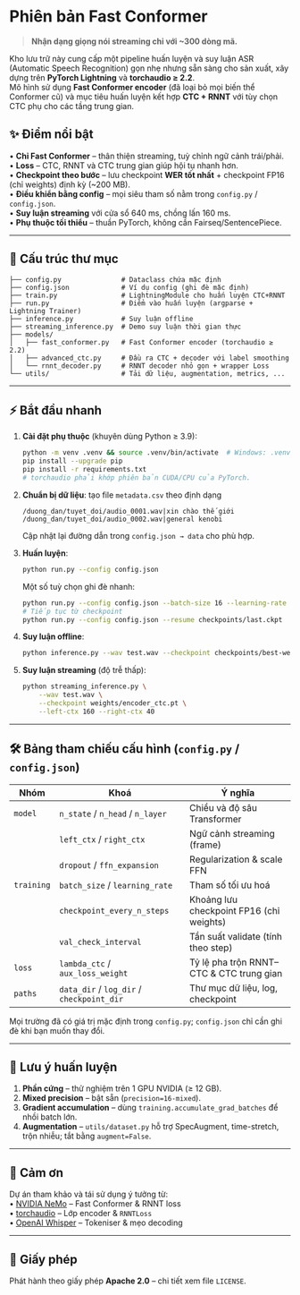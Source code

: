 # Phiên bản Fast Conformer

> **Nhận dạng giọng nói streaming chỉ với ~300 dòng mã.**

Kho lưu trữ này cung cấp một pipeline huấn luyện và suy luận ASR (Automatic Speech Recognition) gọn nhẹ nhưng sẵn sàng cho sản xuất, xây dựng trên **PyTorch Lightning** và **torchaudio ≥ 2.2**.  
Mô hình sử dụng **Fast Conformer encoder** (đã loại bỏ mọi biến thể Conformer cũ) và mục tiêu huấn luyện kết hợp **CTC + RNNT** với tùy chọn CTC phụ cho các tầng trung gian.

## ✨ Điểm nổi bật

• **Chỉ Fast Conformer** – thân thiện streaming, tuỳ chỉnh ngữ cảnh trái/phải.  
• **Loss** – CTC, RNNT và CTC trung gian giúp hội tụ nhanh hơn.  
• **Checkpoint theo bước** – lưu checkpoint **WER tốt nhất** + checkpoint FP16 (chỉ weights) định kỳ (~200 MB).  
• **Điều khiển bằng config** – mọi siêu tham số nằm trong `config.py` / `config.json`.  
• **Suy luận streaming** với cửa sổ 640 ms, chồng lấn 160 ms.  
• **Phụ thuộc tối thiểu** – thuần PyTorch, không cần Fairseq/SentencePiece.

---

## 📂 Cấu trúc thư mục

```text
├── config.py               # Dataclass chứa mặc định
├── config.json             # Ví dụ config (ghi đè mặc định)
├── train.py                # LightningModule cho huấn luyện CTC+RNNT
├── run.py                  # Điểm vào huấn luyện (argparse + Lightning Trainer)
├── inference.py            # Suy luận offline
├── streaming_inference.py  # Demo suy luận thời gian thực
├── models/
│   ├── fast_conformer.py   # Fast Conformer encoder (torchaudio ≥ 2.2)
│   ├── advanced_ctc.py     # Đầu ra CTC + decoder với label smoothing
│   └── rnnt_decoder.py     # RNNT decoder nhỏ gọn + wrapper Loss
└── utils/                  # Tải dữ liệu, augmentation, metrics, ...
```

---

## ⚡ Bắt đầu nhanh

1. **Cài đặt phụ thuộc** (khuyên dùng Python ≥ 3.9):

   ```bash
   python -m venv .venv && source .venv/bin/activate  # Windows: .venv\Scripts\activate
   pip install --upgrade pip
   pip install -r requirements.txt
   # torchaudio phải khớp phiên bản CUDA/CPU của PyTorch.
   ```

2. **Chuẩn bị dữ liệu**: tạo file `metadata.csv` theo định dạng

   ```text
   /duong_dan/tuyet_doi/audio_0001.wav|xin chào thế giới
   /duong_dan/tuyet_doi/audio_0002.wav|general kenobi
   ```

   Cập nhật lại đường dẫn trong `config.json → data` cho phù hợp.

3. **Huấn luyện**:

   ```bash
   python run.py --config config.json
   ```

   Một số tuỳ chọn ghi đè nhanh:

   ```bash
   python run.py --config config.json --batch-size 16 --learning-rate 2e-4
   # Tiếp tục từ checkpoint
   python run.py --config config.json --resume checkpoints/last.ckpt
   ```

4. **Suy luận offline**:

   ```bash
   python inference.py --wav test.wav --checkpoint checkpoints/best-wer.ckpt
   ```

5. **Suy luận streaming** (độ trễ thấp):

   ```bash
   python streaming_inference.py \
       --wav test.wav \
       --checkpoint weights/encoder_ctc.pt \
       --left-ctx 160 --right-ctx 40
   ```

---

## 🛠️ Bảng tham chiếu cấu hình (`config.py` / `config.json`)

| Nhóm         | Khoá                          | Ý nghĩa                                            |
|--------------|------------------------------|----------------------------------------------------|
| `model`      | `n_state` / `n_head` / `n_layer` | Chiều và độ sâu Transformer                       |
|              | `left_ctx` / `right_ctx`     | Ngữ cảnh streaming (frame)                         |
|              | `dropout` / `ffn_expansion`  | Regularization & scale FFN                         |
| `training`   | `batch_size` / `learning_rate` | Tham số tối ưu hoá                                |
|              | `checkpoint_every_n_steps`   | Khoảng lưu checkpoint FP16 (chỉ weights)           |
|              | `val_check_interval`         | Tần suất validate (tính theo step)                 |
| `loss`       | `lambda_ctc` / `aux_loss_weight` | Tỷ lệ pha trộn RNNT–CTC & CTC trung gian        |
| `paths`      | `data_dir` / `log_dir` / `checkpoint_dir` | Thư mục dữ liệu, log, checkpoint      |

Mọi trường đã có giá trị mặc định trong `config.py`; `config.json` chỉ cần ghi đè khi bạn muốn thay đổi.

---

## 📝 Lưu ý huấn luyện

1. **Phần cứng** – thử nghiệm trên 1 GPU NVIDIA (≥ 12 GB).  
2. **Mixed precision** – bật sẵn (`precision=16-mixed`).  
3. **Gradient accumulation** – dùng `training.accumulate_grad_batches` để nhồi batch lớn.  
4. **Augmentation** – `utils/dataset.py` hỗ trợ SpecAugment, time-stretch, trộn nhiễu; tắt bằng `augment=False`.

---

## 🤝 Cảm ơn

Dự án tham khảo và tái sử dụng ý tưởng từ:  
• [NVIDIA NeMo](https://github.com/NVIDIA/NeMo) – Fast Conformer & RNNT loss  
• [torchaudio](https://github.com/pytorch/audio) – Lớp encoder & `RNNTLoss`  
• [OpenAI Whisper](https://github.com/openai/whisper) – Tokeniser & mẹo decoding

---

## 📄 Giấy phép

Phát hành theo giấy phép **Apache 2.0** – chi tiết xem file `LICENSE`.

